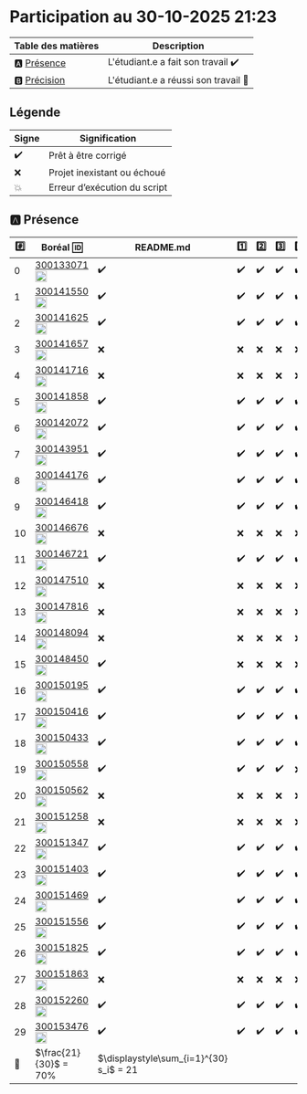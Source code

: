 # Participation au 30-10-2025 21:23

| Table des matières            | Description                                             |
|-------------------------------|---------------------------------------------------------|
| :a: [Présence](#a-présence)   | L'étudiant.e a fait son travail    :heavy_check_mark:   |
| :b: [Précision](#b-précision) | L'étudiant.e a réussi son travail  :tada:               |

## Légende

| Signe              | Signification                 |
|--------------------|-------------------------------|
| :heavy_check_mark: | Prêt à être corrigé           |
| :x:                | Projet inexistant ou échoué   |
| :boom:             | Erreur d’exécution du script  |

## :a: Présence

|:hash:| Boréal :id:  | README.md | :one: | :two: | :three: | :four: |
|------|--------------|-----------|-------|-------|---------|--------|
| 0 | [300133071](../300133071/README.md) [<image src='https://avatars0.githubusercontent.com/u/181301859?s=460&v=4' width=20 height=20></image>](https://github.com/nelsonwilliam237) | :heavy_check_mark: | :heavy_check_mark: | :heavy_check_mark: | :heavy_check_mark: | :heavy_check_mark: |
| 1 | [300141550](../300141550/README.md) [<image src='https://avatars0.githubusercontent.com/u/211749528?s=460&v=4' width=20 height=20></image>](https://github.com/emeraudesantu) | :heavy_check_mark: | :heavy_check_mark: | :heavy_check_mark: | :heavy_check_mark: | :heavy_check_mark: |
| 2 | [300141625](../300141625/README.md) [<image src='https://avatars0.githubusercontent.com/u/188626020?s=460&v=4' width=20 height=20></image>](https://github.com/Mamefatim14) | :heavy_check_mark: | :heavy_check_mark: | :heavy_check_mark: | :heavy_check_mark: | :heavy_check_mark: |
| 3 | [300141657](../300141657/README.md) [<image src='https://avatars0.githubusercontent.com/u/194731088?s=460&v=4' width=20 height=20></image>](https://github.com/leandre00126) | :x: | :x: | :x: | :x: | :x: |
| 4 | [300141716](../300141716/README.md) [<image src='https://avatars0.githubusercontent.com/u/125617838?s=460&v=4' width=20 height=20></image>](https://github.com/nabilaouladbouih) | :x: | :x: | :x: | :x: | :x: |
| 5 | [300141858](../300141858/README.md) [<image src='https://avatars0.githubusercontent.com/u/205304457?s=460&v=4' width=20 height=20></image>](https://github.com/karimcode24) | :heavy_check_mark: | :heavy_check_mark: | :heavy_check_mark: | :heavy_check_mark: | :heavy_check_mark: |
| 6 | [300142072](../300142072/README.md) [<image src='https://avatars0.githubusercontent.com/u/230452797?s=460&v=4' width=20 height=20></image>](https://github.com/sigadiarra) | :heavy_check_mark: | :heavy_check_mark: | :heavy_check_mark: | :heavy_check_mark: | :heavy_check_mark: |
| 7 | [300143951](../300143951/README.md) [<image src='https://avatars0.githubusercontent.com/u/205994994?s=460&v=4' width=20 height=20></image>](https://github.com/frank17art) | :heavy_check_mark: | :heavy_check_mark: | :heavy_check_mark: | :heavy_check_mark: | :heavy_check_mark: |
| 8 | [300144176](../300144176/README.md) [<image src='https://avatars0.githubusercontent.com/u/223561186?s=460&v=4' width=20 height=20></image>](https://github.com/awaworks) | :heavy_check_mark: | :heavy_check_mark: | :heavy_check_mark: | :heavy_check_mark: | :heavy_check_mark: |
| 9 | [300146418](../300146418/README.md) [<image src='https://avatars0.githubusercontent.com/u/198275764?s=460&v=4' width=20 height=20></image>](https://github.com/IkramSidhoum) | :heavy_check_mark: | :heavy_check_mark: | :heavy_check_mark: | :heavy_check_mark: | :heavy_check_mark: |
| 10 | [300146676](../300146676/README.md) [<image src='https://avatars0.githubusercontent.com/u/211595997?s=460&v=4' width=20 height=20></image>](https://github.com/harkatiaymen) | :x: | :x: | :x: | :x: | :x: |
| 11 | [300146721](../300146721/README.md) [<image src='https://avatars0.githubusercontent.com/u/222739217?s=460&v=4' width=20 height=20></image>](https://github.com/smailikh) | :heavy_check_mark: | :heavy_check_mark: | :heavy_check_mark: | :heavy_check_mark: | :heavy_check_mark: |
| 12 | [300147510](../300147510/README.md) [<image src='https://avatars0.githubusercontent.com/u/212286223?s=460&v=4' width=20 height=20></image>](https://github.com/ghikanotes) | :x: | :x: | :x: | :x: | :x: |
| 13 | [300147816](../300147816/README.md) [<image src='https://avatars0.githubusercontent.com/u/230452383?s=460&v=4' width=20 height=20></image>](https://github.com/HananeZerrouki) | :x: | :x: | :x: | :x: | :x: |
| 14 | [300148094](../300148094/README.md) [<image src='https://avatars0.githubusercontent.com/u/212054634?s=460&v=4' width=20 height=20></image>](https://github.com/ouailg28) | :x: | :x: | :x: | :x: | :x: |
| 15 | [300148450](../300148450/README.md) [<image src='https://avatars0.githubusercontent.com/u/205994730?s=460&v=4' width=20 height=20></image>](https://github.com/adjaoud-git) | :heavy_check_mark: | :x: | :x: | :x: | :x: |
| 16 | [300150195](../300150195/README.md) [<image src='https://avatars0.githubusercontent.com/u/211596474?s=460&v=4' width=20 height=20></image>](https://github.com/amelzourane) | :heavy_check_mark: | :heavy_check_mark: | :heavy_check_mark: | :heavy_check_mark: | :heavy_check_mark: |
| 17 | [300150416](../300150416/README.md) [<image src='https://avatars0.githubusercontent.com/u/211596263?s=460&v=4' width=20 height=20></image>](https://github.com/hachemsouyadi) | :heavy_check_mark: | :heavy_check_mark: | :heavy_check_mark: | :heavy_check_mark: | :heavy_check_mark: |
| 18 | [300150433](../300150433/README.md) [<image src='https://avatars0.githubusercontent.com/u/211743410?s=460&v=4' width=20 height=20></image>](https://github.com/zakariadjellouli) | :heavy_check_mark: | :heavy_check_mark: | :heavy_check_mark: | :heavy_check_mark: | :heavy_check_mark: |
| 19 | [300150558](../300150558/README.md) [<image src='https://avatars0.githubusercontent.com/u/212186770?s=460&v=4' width=20 height=20></image>](https://github.com/amirasadouni00) | :heavy_check_mark: | :heavy_check_mark: | :heavy_check_mark: | :heavy_check_mark: | :x: |
| 20 | [300150562](../300150562/README.md) [<image src='https://avatars0.githubusercontent.com/u/205994758?s=460&v=4' width=20 height=20></image>](https://github.com/isako29) | :x: | :x: | :x: | :x: | :x: |
| 21 | [300151258](../300151258/README.md) [<image src='https://avatars0.githubusercontent.com/u/231778604?s=460&v=4' width=20 height=20></image>](https://github.com/hakimsb) | :x: | :x: | :x: | :x: | :x: |
| 22 | [300151347](../300151347/README.md) [<image src='https://avatars0.githubusercontent.com/u/207281891?s=460&v=4' width=20 height=20></image>](https://github.com/sarahocine) | :heavy_check_mark: | :heavy_check_mark: | :heavy_check_mark: | :heavy_check_mark: | :heavy_check_mark: |
| 23 | [300151403](../300151403/README.md) [<image src='https://avatars0.githubusercontent.com/u/211593057?s=460&v=4' width=20 height=20></image>](https://github.com/JustinSandy99) | :heavy_check_mark: | :heavy_check_mark: | :heavy_check_mark: | :heavy_check_mark: | :heavy_check_mark: |
| 24 | [300151469](../300151469/README.md) [<image src='https://avatars0.githubusercontent.com/u/212077526?s=460&v=4' width=20 height=20></image>](https://github.com/33070733) | :heavy_check_mark: | :heavy_check_mark: | :heavy_check_mark: | :heavy_check_mark: | :heavy_check_mark: |
| 25 | [300151556](../300151556/README.md) [<image src='https://avatars0.githubusercontent.com/u/231781132?s=460&v=4' width=20 height=20></image>](https://github.com/Kahinazerkani) | :heavy_check_mark: | :heavy_check_mark: | :heavy_check_mark: | :heavy_check_mark: | :heavy_check_mark: |
| 26 | [300151825](../300151825/README.md) [<image src='https://avatars0.githubusercontent.com/u/195238262?s=460&v=4' width=20 height=20></image>](https://github.com/FeatFreedy) | :heavy_check_mark: | :heavy_check_mark: | :heavy_check_mark: | :heavy_check_mark: | :heavy_check_mark: |
| 27 | [300151863](../300151863/README.md) [<image src='https://avatars0.githubusercontent.com/u/205994935?s=460&v=4' width=20 height=20></image>](https://github.com/Hannibalcarthage) | :x: | :x: | :x: | :x: | :x: |
| 28 | [300152260](../300152260/README.md) [<image src='https://avatars0.githubusercontent.com/u/212179557?s=460&v=4' width=20 height=20></image>](https://github.com/bekkai-mohibb) | :heavy_check_mark: | :heavy_check_mark: | :heavy_check_mark: | :heavy_check_mark: | :heavy_check_mark: |
| 29 | [300153476](../300153476/README.md) [<image src='https://avatars0.githubusercontent.com/u/129418622?s=460&v=4' width=20 height=20></image>](https://github.com/dialloramatoulayebah) | :heavy_check_mark: | :heavy_check_mark: | :heavy_check_mark: | :heavy_check_mark: | :heavy_check_mark: |
| :abacus: | \$\\frac{21}{30}$ = 70% | \$\displaystyle\sum_{i=1}^{30} s_i$ = 21 |
